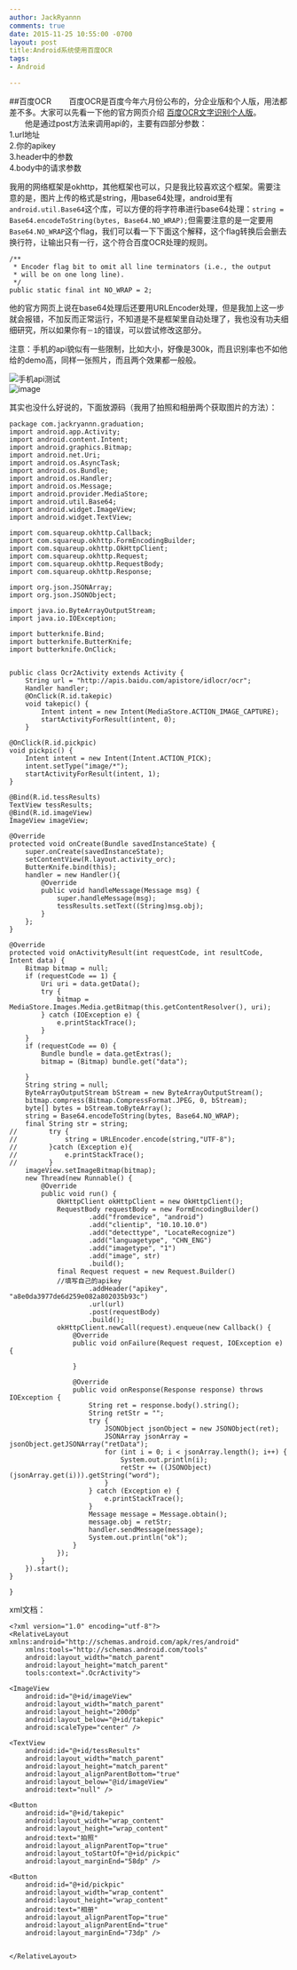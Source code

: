 ```yaml
---
author: JackRyannn
comments: true
date: 2015-11-25 10:55:00 -0700
layout: post
title:Android系统使用百度OCR
tags:
- Android

---  
```


##百度OCR
　　百度OCR是百度今年六月份公布的，分企业版和个人版，用法都差不多。大家可以先看一下他的官方网页介绍  [百度OCR文字识别个人版](http://apistore.baidu.com/apiworks/servicedetail/146.html)。  
　　他是通过post方法来调用api的，主要有四部分参数：  
1.url地址  
2.你的apikey  
3.header中的参数  
4.body中的请求参数  


我用的网络框架是okhttp，其他框架也可以，只是我比较喜欢这个框架。需要注意的是，图片上传的格式是string，用base64处理，android里有`android.util.Base64`这个库，可以方便的将字符串进行base64处理：`string = Base64.encodeToString(bytes, Base64.NO_WRAP);`但需要注意的是一定要用`Base64.NO_WRAP`这个flag，我们可以看一下下面这个解释，这个flag转换后会删去换行符，让输出只有一行，这个符合百度OCR处理的规则。

    /**
     * Encoder flag bit to omit all line terminators (i.e., the output
     * will be on one long line).
     */
    public static final int NO_WRAP = 2;  
  
他的官方网页上说在base64处理后还要用URLEncoder处理，但是我加上这一步就会报错，不加反而正常运行，不知道是不是框架里自动处理了，我也没有功夫细细研究，所以如果你有`－1`的错误，可以尝试修改这部分。  
  
注意：手机的api貌似有一些限制，比如大小，好像是300k，而且识别率也不如他给的demo高，同样一张照片，而且两个效果都一般般。  
  
![手机api测试](https://ooo.0o0.ooo/2015/11/24/565523015b6f7.jpg)  
![image](https://ooo.0o0.ooo/2015/11/24/56552301922a0.png)
  
其实也没什么好说的，下面放源码（我用了拍照和相册两个获取图片的方法）：      

	package com.jackryannn.graduation;
	import android.app.Activity;
	import android.content.Intent;
	import android.graphics.Bitmap;
	import android.net.Uri;
	import android.os.AsyncTask;
	import android.os.Bundle;
	import android.os.Handler;
	import android.os.Message;
	import android.provider.MediaStore;
	import android.util.Base64;
	import android.widget.ImageView;
	import android.widget.TextView;
	
	import com.squareup.okhttp.Callback;
	import com.squareup.okhttp.FormEncodingBuilder;
	import com.squareup.okhttp.OkHttpClient;
	import com.squareup.okhttp.Request;
	import com.squareup.okhttp.RequestBody;
	import com.squareup.okhttp.Response;
	
	import org.json.JSONArray;
	import org.json.JSONObject;
	
	import java.io.ByteArrayOutputStream;
	import java.io.IOException;
	
	import butterknife.Bind;
	import butterknife.ButterKnife;
	import butterknife.OnClick;
	
	
	public class Ocr2Activity extends Activity {
	    String url = "http://apis.baidu.com/apistore/idlocr/ocr";
	    Handler handler;
	    @OnClick(R.id.takepic)
	    void takepic() {
	        Intent intent = new Intent(MediaStore.ACTION_IMAGE_CAPTURE);
	        startActivityForResult(intent, 0);
	    }

    @OnClick(R.id.pickpic)
    void pickpic() {
        Intent intent = new Intent(Intent.ACTION_PICK);
        intent.setType("image/*");
        startActivityForResult(intent, 1);
    }

    @Bind(R.id.tessResults)
    TextView tessResults;
    @Bind(R.id.imageView)
    ImageView imageView;

    @Override
    protected void onCreate(Bundle savedInstanceState) {
        super.onCreate(savedInstanceState);
        setContentView(R.layout.activity_orc);
        ButterKnife.bind(this);
        handler = new Handler(){
            @Override
            public void handleMessage(Message msg) {
                super.handleMessage(msg);
                tessResults.setText((String)msg.obj);
            }
        };
    }

    @Override
    protected void onActivityResult(int requestCode, int resultCode, Intent data) {
        Bitmap bitmap = null;
        if (requestCode == 1) {
            Uri uri = data.getData();
            try {
                bitmap = MediaStore.Images.Media.getBitmap(this.getContentResolver(), uri);
            } catch (IOException e) {
                e.printStackTrace();
            }
        }
        if (requestCode == 0) {
            Bundle bundle = data.getExtras();
            bitmap = (Bitmap) bundle.get("data");

        }
        String string = null;
        ByteArrayOutputStream bStream = new ByteArrayOutputStream();
        bitmap.compress(Bitmap.CompressFormat.JPEG, 0, bStream);
        byte[] bytes = bStream.toByteArray();
        string = Base64.encodeToString(bytes, Base64.NO_WRAP);
        final String str = string;
	//        try {
	//            string = URLEncoder.encode(string,"UTF-8");
	//        }catch (Exception e){
	//            e.printStackTrace();
	//        }
        imageView.setImageBitmap(bitmap);
        new Thread(new Runnable() {
            @Override
            public void run() {
                OkHttpClient okHttpClient = new OkHttpClient();
                RequestBody requestBody = new FormEncodingBuilder()
                        .add("fromdevice", "android")
                        .add("clientip", "10.10.10.0")
                        .add("detecttype", "LocateRecognize")
                        .add("languagetype", "CHN_ENG")
                        .add("imagetype", "1")
                        .add("image", str)
                        .build();
                final Request request = new Request.Builder()
                //填写自己的apikey
                        .addHeader("apikey", "a8e0da3977de6d259e082a802035b93c")
                        .url(url)
                        .post(requestBody)
                        .build();
                okHttpClient.newCall(request).enqueue(new Callback() {
                    @Override
                    public void onFailure(Request request, IOException e) {

                    }

                    @Override
                    public void onResponse(Response response) throws IOException {
                        String ret = response.body().string();
                        String retStr = "";
                        try {
                            JSONObject jsonObject = new JSONObject(ret);
                            JSONArray jsonArray = jsonObject.getJSONArray("retData");
                            for (int i = 0; i < jsonArray.length(); i++) {
                                System.out.println(i);
                                retStr += ((JSONObject) (jsonArray.get(i))).getString("word");
                            }
                        } catch (Exception e) {
                            e.printStackTrace();
                        }
                        Message message = Message.obtain();
                        message.obj = retStr;
                        handler.sendMessage(message);
                        System.out.println("ok");
                    }
                });
            }
        }).start();
    }

	}    
  
xml文档：  
  
	<?xml version="1.0" encoding="utf-8"?>
	<RelativeLayout xmlns:android="http://schemas.android.com/apk/res/android"
	    xmlns:tools="http://schemas.android.com/tools"
	    android:layout_width="match_parent"
	    android:layout_height="match_parent"
	    tools:context=".OcrActivity">

    <ImageView
        android:id="@+id/imageView"
        android:layout_width="match_parent"
        android:layout_height="200dp"
        android:layout_below="@+id/takepic"
        android:scaleType="center" />

    <TextView
        android:id="@+id/tessResults"
        android:layout_width="match_parent"
        android:layout_height="match_parent"
        android:layout_alignParentBottom="true"
        android:layout_below="@id/imageView"
        android:text="null" />

    <Button
        android:id="@+id/takepic"
        android:layout_width="wrap_content"
        android:layout_height="wrap_content"
        android:text="拍照"
        android:layout_alignParentTop="true"
        android:layout_toStartOf="@+id/pickpic"
        android:layout_marginEnd="58dp" />

    <Button
        android:id="@+id/pickpic"
        android:layout_width="wrap_content"
        android:layout_height="wrap_content"
        android:text="相册"
        android:layout_alignParentTop="true"
        android:layout_alignParentEnd="true"
        android:layout_marginEnd="73dp" />


	</RelativeLayout>



